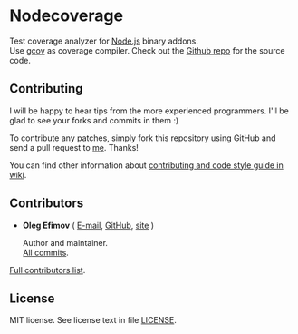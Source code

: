 Nodecoverage
============

Test coverage analyzer for [Node.js] binary addons.  
Use [gcov] as coverage compiler.
Check out the [Github repo] for the source code.

[Node.js]: http://nodejs.org/
[gcov]: http://gcc.gnu.org/onlinedocs/gcc/Gcov.html
[Github repo]: http://github.com/Sannis/nodecoverage


Contributing
------------

I will be happy to hear tips from the more experienced programmers.
I'll be glad to see your forks and commits in them :)

To contribute any patches, simply fork this repository using GitHub
and send a pull request to [me](http://github.com/Sannis). Thanks!

You can find other information about [contributing and code style guide in wiki](http://github.com/Sannis/node-mysql-libmysqlclient/wiki/contributing).


Contributors
------------

* **Oleg Efimov** ( [E-mail](efimovov@gmail.com), [GitHub](http://github.com/Sannis), [site](http://sannis.ru) \)

  Author and maintainer.  
  [All commits](http://github.com/Sannis/nodecoverage/commits/master?author=Sannis).


[Full contributors list](http://github.com/Sannis/nodecoverage/contributors).


License
-------

MIT license. See license text in file [LICENSE](http://github.com/Sannis/nodecoverage/blob/master/LICENSE).

